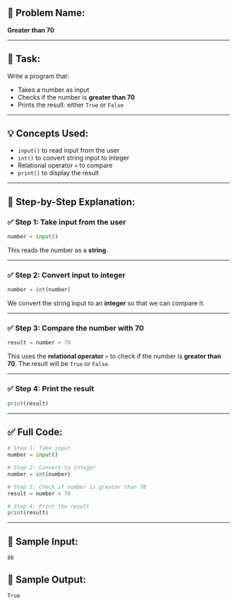## 🧩 **Problem Name:**

**Greater than 70**

---

## 📝 **Task:**

Write a program that:

- Takes a number as input
- Checks if the number is **greater than 70**
- Prints the result: either `True` or `False`

---

## 💡 **Concepts Used:**

- `input()` to read input from the user
- `int()` to convert string input to integer
- Relational operator `>` to compare
- `print()` to display the result

---

## 🧠 **Step-by-Step Explanation:**

### ✅ Step 1: Take input from the user

```python
number = input()
```

This reads the number as a **string**.

---

### ✅ Step 2: Convert input to integer

```python
number = int(number)
```

We convert the string input to an **integer** so that we can compare it.

---

### ✅ Step 3: Compare the number with 70

```python
result = number > 70
```

This uses the **relational operator** `>` to check if the number is **greater than 70**.
The result will be `True` or `False`.

---

### ✅ Step 4: Print the result

```python
print(result)
```

---

## ✅ Full Code:

```python
# Step 1: Take input
number = input()

# Step 2: Convert to integer
number = int(number)

# Step 3: Check if number is greater than 70
result = number > 70

# Step 4: Print the result
print(result)
```

---

## 🧪 Sample Input:

```
86
```

## 🎯 Sample Output:

```
True
```
